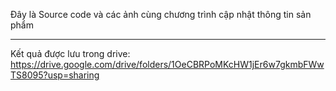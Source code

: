 Đây là Source code và các ảnh cùng chương trình cập nhật thông tin sản phẩm

-------
Kết quả được lưu trong drive: https://drive.google.com/drive/folders/1OeCBRPoMKcHW1jEr6w7gkmbFWwTS8095?usp=sharing
